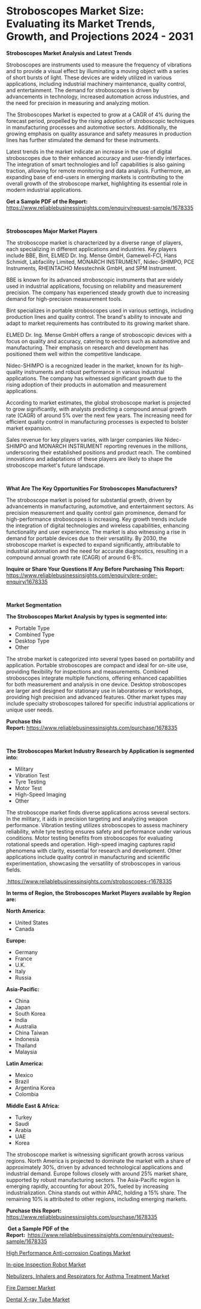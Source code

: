 <p><h1>Stroboscopes Market Size: Evaluating its Market Trends, Growth, and Projections 2024 - 2031</h1></p><p><strong>Stroboscopes Market Analysis and Latest Trends</strong></p>
<p><p>Stroboscopes are instruments used to measure the frequency of vibrations and to provide a visual effect by illuminating a moving object with a series of short bursts of light. These devices are widely utilized in various applications, including industrial machinery maintenance, quality control, and entertainment. The demand for stroboscopes is driven by advancements in technology, increased automation across industries, and the need for precision in measuring and analyzing motion.</p><p>The Stroboscopes Market is expected to grow at a CAGR of 4% during the forecast period, propelled by the rising adoption of stroboscopic techniques in manufacturing processes and automotive sectors. Additionally, the growing emphasis on quality assurance and safety measures in production lines has further stimulated the demand for these instruments. </p><p>Latest trends in the market indicate an increase in the use of digital stroboscopes due to their enhanced accuracy and user-friendly interfaces. The integration of smart technologies and IoT capabilities is also gaining traction, allowing for remote monitoring and data analysis. Furthermore, an expanding base of end-users in emerging markets is contributing to the overall growth of the stroboscope market, highlighting its essential role in modern industrial applications.</p></p>
<p><strong>Get a Sample PDF of the Report:&nbsp;</strong> <a href="https://www.reliablebusinessinsights.com/enquiry/request-sample/1678335?utm_campaign=1500&utm_medium=2&utm_source=Github&utm_content=ia&utm_term=14102024&utm_id=stroboscopes">https://www.reliablebusinessinsights.com/enquiry/request-sample/1678335</a></p>
<p>&nbsp;</p>
<p><strong>Stroboscopes Major Market Players</strong></p>
<p><p>The stroboscope market is characterized by a diverse range of players, each specializing in different applications and industries. Key players include BBE, Bint, ELMED Dr. Ing. Mense GmbH, Gamewell-FCI, Hans Schmidt, Labfacility Limited, MONARCH INSTRUMENT, Nidec-SHIMPO, PCE Instruments, RHEINTACHO Messtechnik GmbH, and SPM Instrument. </p><p>BBE is known for its advanced stroboscopic instruments that are widely used in industrial applications, focusing on reliability and measurement precision. The company has experienced steady growth due to increasing demand for high-precision measurement tools.</p><p>Bint specializes in portable stroboscopes used in various settings, including production lines and quality control. The brand's ability to innovate and adapt to market requirements has contributed to its growing market share.</p><p>ELMED Dr. Ing. Mense GmbH offers a range of stroboscopic devices with a focus on quality and accuracy, catering to sectors such as automotive and manufacturing. Their emphasis on research and development has positioned them well within the competitive landscape.</p><p>Nidec-SHIMPO is a recognized leader in the market, known for its high-quality instruments and robust performance in various industrial applications. The company has witnessed significant growth due to the rising adoption of their products in automation and measurement applications.</p><p>According to market estimates, the global stroboscope market is projected to grow significantly, with analysts predicting a compound annual growth rate (CAGR) of around 5% over the next few years. The increasing need for efficient quality control in manufacturing processes is expected to bolster market expansion.</p><p>Sales revenue for key players varies, with larger companies like Nidec-SHIMPO and MONARCH INSTRUMENT reporting revenues in the millions, underscoring their established positions and product reach. The combined innovations and adaptations of these players are likely to shape the stroboscope market's future landscape.</p></p>
<p>&nbsp;</p>
<p><strong>What Are The Key Opportunities For Stroboscopes Manufacturers?</strong></p>
<p><p>The stroboscope market is poised for substantial growth, driven by advancements in manufacturing, automotive, and entertainment sectors. As precision measurement and quality control gain prominence, demand for high-performance stroboscopes is increasing. Key growth trends include the integration of digital technologies and wireless capabilities, enhancing functionality and user experience. The market is also witnessing a rise in demand for portable devices due to their versatility. By 2030, the stroboscope market is expected to expand significantly, attributable to industrial automation and the need for accurate diagnostics, resulting in a compound annual growth rate (CAGR) of around 6-8%.</p></p>
<p><strong>Inquire or Share Your Questions If Any Before Purchasing This Report:</strong> <a href="https://www.reliablebusinessinsights.com/enquiry/pre-order-enquiry/1678335?utm_campaign=1500&utm_medium=2&utm_source=Github&utm_content=ia&utm_term=14102024&utm_id=stroboscopes">https://www.reliablebusinessinsights.com/enquiry/pre-order-enquiry/1678335</a></p>
<p>&nbsp;</p>
<p><strong>Market Segmentation</strong></p>
<p><strong>The Stroboscopes Market Analysis by types is segmented into:</strong></p>
<p><ul><li>Portable Type</li><li>Combined Type</li><li>Desktop Type</li><li>Other</li></ul></p>
<p><p>The strobe market is categorized into several types based on portability and application. Portable stroboscopes are compact and ideal for on-site use, providing flexibility for inspections and measurements. Combined stroboscopes integrate multiple functions, offering enhanced capabilities for both measurement and analysis in one device. Desktop stroboscopes are larger and designed for stationary use in laboratories or workshops, providing high precision and advanced features. Other market types may include specialty stroboscopes tailored for specific industrial applications or unique user needs.</p></p>
<p><strong>Purchase this Report:&nbsp;</strong><a href="https://www.reliablebusinessinsights.com/purchase/1678335?utm_campaign=1500&utm_medium=2&utm_source=Github&utm_content=ia&utm_term=14102024&utm_id=stroboscopes">https://www.reliablebusinessinsights.com/purchase/1678335</a></p>
<p>&nbsp;</p>
<p><strong>The Stroboscopes Market Industry Research by Application is segmented into:</strong></p>
<p><ul><li>Military</li><li>Vibration Test</li><li>Tyre Testing</li><li>Motor Test</li><li>High-Speed Imaging</li><li>Other</li></ul></p>
<p><p>The stroboscope market finds diverse applications across several sectors. In the military, it aids in precision targeting and analyzing weapon performance. Vibration testing utilizes stroboscopes to assess machinery reliability, while tyre testing ensures safety and performance under various conditions. Motor testing benefits from stroboscopes for evaluating rotational speeds and operation. High-speed imaging captures rapid phenomena with clarity, essential for research and development. Other applications include quality control in manufacturing and scientific experimentation, showcasing the versatility of stroboscopes in various fields.</p></p>
<p><a href="https://www.reliablebusinessinsights.com/stroboscopes-r1678335?utm_campaign=1500&utm_medium=2&utm_source=Github&utm_content=ia&utm_term=14102024&utm_id=stroboscopes">&nbsp;https://www.reliablebusinessinsights.com/stroboscopes-r1678335</a></p>
<p><strong>In terms of Region, the Stroboscopes Market Players available by Region are:</strong></p>
<p>
    <p> <strong> North America: </strong>
        <ul>
            <li>United States</li>
            <li>Canada</li>
        </ul>
        </p> 
    <p> <strong> Europe: </strong>
        <ul>
            <li>Germany</li>
            <li>France</li>
            <li>U.K.</li>
            <li>Italy</li>
            <li>Russia</li>
        </ul>
        </p> 
    <p> <strong> Asia-Pacific: </strong>
        <ul>
            <li>China</li>
            <li>Japan</li>
            <li>South Korea</li>
            <li>India</li>
            <li>Australia</li>
            <li>China Taiwan</li>
            <li>Indonesia</li>
            <li>Thailand</li>
            <li>Malaysia</li>
        </ul>
        </p> 
    <p> <strong> Latin America: </strong>
        <ul>
            <li>Mexico</li>
            <li>Brazil</li>
            <li>Argentina Korea</li>
            <li>Colombia</li>
        </ul>
        </p> 
    <p> <strong> Middle East & Africa: </strong>
        <ul>
            <li>Turkey</li>
            <li>Saudi</li>
            <li>Arabia</li>
            <li>UAE</li>
            <li>Korea</li>
        </ul>
    </p>
    </p>
<p><p>The stroboscope market is witnessing significant growth across various regions. North America is projected to dominate the market with a share of approximately 30%, driven by advanced technological applications and industrial demand. Europe follows closely with around 25% market share, supported by robust manufacturing sectors. The Asia-Pacific region is emerging rapidly, accounting for about 20%, fueled by increasing industrialization. China stands out within APAC, holding a 15% share. The remaining 10% is attributed to other regions, including emerging markets.</p></p>
<p><strong>Purchase this Report: </strong><a href="https://www.reliablebusinessinsights.com/purchase/1678335?utm_campaign=1500&utm_medium=2&utm_source=Github&utm_content=ia&utm_term=14102024&utm_id=stroboscopes">https://www.reliablebusinessinsights.com/purchase/1678335</a></p>
<p>&nbsp;<strong>Get a Sample PDF of the Report:&nbsp;&nbsp;</strong><a href="https://www.reliablebusinessinsights.com/enquiry/request-sample/1678335?utm_campaign=1500&utm_medium=2&utm_source=Github&utm_content=ia&utm_term=14102024&utm_id=stroboscopes">https://www.reliablebusinessinsights.com/enquiry/request-sample/1678335</a></p>
<p><strong></strong></p>
<p><p><a href="https://www.linkedin.com/pulse/navigating-global-high-performance-anti-corrosion-coatings-iac4c?utm_campaign=1500&utm_medium=2&utm_source=Github&utm_content=ia&utm_term=14102024&utm_id=stroboscopes">High Performance Anti-corrosion Coatings Market</a></p><p><a href="https://www.linkedin.com/pulse/in-pipe-inspection-robot-market-revolution-2024-2031-trends-arahc?utm_campaign=1500&utm_medium=2&utm_source=Github&utm_content=ia&utm_term=14102024&utm_id=stroboscopes">In-pipe Inspection Robot Market</a></p><p><a href="https://www.linkedin.com/pulse/global-nebulizers-inhalers-respirators-asthma-treatment-gflac?utm_campaign=1500&utm_medium=2&utm_source=Github&utm_content=ia&utm_term=14102024&utm_id=stroboscopes">Nebulizers, Inhalers and Respirators for Asthma Treatment Market</a></p><p><a href="https://www.linkedin.com/pulse/fire-damper-market-report-product-type-mechanical-dampersintumescent-6u82c?utm_campaign=1500&utm_medium=2&utm_source=Github&utm_content=ia&utm_term=14102024&utm_id=stroboscopes">Fire Damper Market</a></p><p><a href="https://www.linkedin.com/pulse/dental-x-ray-tube-mosaic-piecing-together-global-market-vzfnc?utm_campaign=1500&utm_medium=2&utm_source=Github&utm_content=ia&utm_term=14102024&utm_id=stroboscopes">Dental X-ray Tube Market</a></p></p>